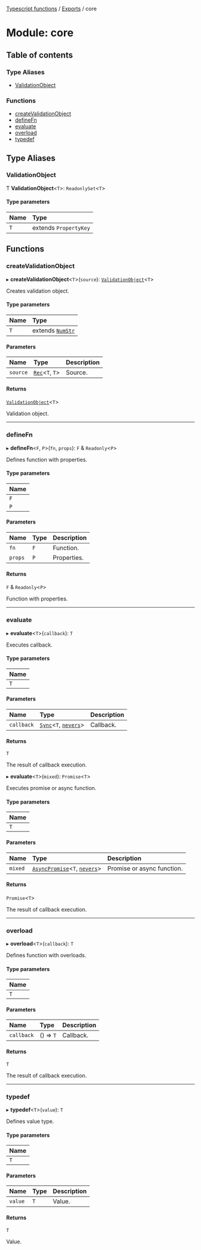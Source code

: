 [Typescript functions](../index.md) / [Exports](../modules.md) / core

# Module: core

## Table of contents

### Type Aliases

- [ValidationObject](core.md#validationobject)

### Functions

- [createValidationObject](core.md#createvalidationobject)
- [defineFn](core.md#definefn)
- [evaluate](core.md#evaluate)
- [overload](core.md#overload)
- [typedef](core.md#typedef)

## Type Aliases

### ValidationObject

Ƭ **ValidationObject**<`T`\>: `ReadonlySet`<`T`\>

#### Type parameters

| Name | Type |
| :------ | :------ |
| `T` | extends `PropertyKey` |

## Functions

### createValidationObject

▸ **createValidationObject**<`T`\>(`source`): [`ValidationObject`](core.md#validationobject)<`T`\>

Creates validation object.

#### Type parameters

| Name | Type |
| :------ | :------ |
| `T` | extends [`NumStr`](types_core.md#numstr) |

#### Parameters

| Name | Type | Description |
| :------ | :------ | :------ |
| `source` | [`Rec`](types_core.md#rec)<`T`, `T`\> | Source. |

#### Returns

[`ValidationObject`](core.md#validationobject)<`T`\>

Validation object.

___

### defineFn

▸ **defineFn**<`F`, `P`\>(`fn`, `props`): `F` & `Readonly`<`P`\>

Defines function with properties.

#### Type parameters

| Name |
| :------ |
| `F` |
| `P` |

#### Parameters

| Name | Type | Description |
| :------ | :------ | :------ |
| `fn` | `F` | Function. |
| `props` | `P` | Properties. |

#### Returns

`F` & `Readonly`<`P`\>

Function with properties.

___

### evaluate

▸ **evaluate**<`T`\>(`callback`): `T`

Executes callback.

#### Type parameters

| Name |
| :------ |
| `T` |

#### Parameters

| Name | Type | Description |
| :------ | :------ | :------ |
| `callback` | [`Sync`](../interfaces/types_function.Sync.md)<`T`, [`nevers`](types_core.md#nevers)\> | Callback. |

#### Returns

`T`

The result of callback execution.

▸ **evaluate**<`T`\>(`mixed`): `Promise`<`T`\>

Executes promise or async function.

#### Type parameters

| Name |
| :------ |
| `T` |

#### Parameters

| Name | Type | Description |
| :------ | :------ | :------ |
| `mixed` | [`AsyncPromise`](types_function.md#asyncpromise)<`T`, [`nevers`](types_core.md#nevers)\> | Promise or async function. |

#### Returns

`Promise`<`T`\>

The result of callback execution.

___

### overload

▸ **overload**<`T`\>(`callback`): `T`

Defines function with overloads.

#### Type parameters

| Name |
| :------ |
| `T` |

#### Parameters

| Name | Type | Description |
| :------ | :------ | :------ |
| `callback` | () => `T` | Callback. |

#### Returns

`T`

The result of callback execution.

___

### typedef

▸ **typedef**<`T`\>(`value`): `T`

Defines value type.

#### Type parameters

| Name |
| :------ |
| `T` |

#### Parameters

| Name | Type | Description |
| :------ | :------ | :------ |
| `value` | `T` | Value. |

#### Returns

`T`

Value.
